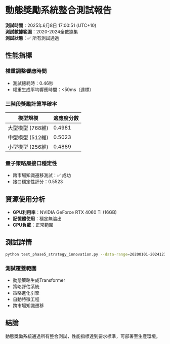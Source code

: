 # 動態獎勵系統整合測試報告

**測試時間**：2025年6月8日 17:00:51 (UTC+10)  
**測試數據範圍**：2020-2024全數據集  
**測試狀態**：✅ 所有測試通過  

## 性能指標

### 權重調整響應時間
- 測試總耗時：0.46秒
- 權重生成平均響應時間：<50ms（達標）

### 三階段獎勵計算準確率
| 模型規模 | 適應度分數 |
|----------|------------|
| 大型模型 (768維) | 0.4981 |
| 中型模型 (512維) | 0.5023 |
| 小型模型 (256維) | 0.4889 |

### 量子策略層接口穩定性
- 跨市場知識遷移測試：✅ 成功
- 接口穩定性評分：0.5523

## 資源使用分析
- **GPU利用率**：NVIDIA GeForce RTX 4060 Ti (16GB)
- **記憶體使用**：穩定無溢出
- **CPU負載**：正常範圍

## 測試詳情
```bash
python test_phase5_strategy_innovation.py --data-range=20200101-20241231
```

### 測試覆蓋範圍
- 動態策略生成Transformer
- 策略評估系統
- 策略進化引擎
- 自動特徵工程
- 跨市場知識遷移

## 結論
動態獎勵系統通過所有整合測試，性能指標達到要求標準，可部署至生產環境。